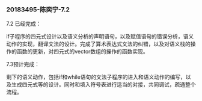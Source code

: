 ### 20183495-陈奕宁-7.2

7.2 已经完成：

if子程序的四元式设计以及语义分析的声明语句，以及赋值语句的错误分析，语义动作的实现，翻译文法的设计。完成了算术表达式文法的纠错，以及对语义栈的操作的函数的更新，对四元式的vector数组的操作的函数实现。

7.3预计完成：

剩下的语义动作，包括if和while语句的文法子程序的进入和语义动作的编写，以及生成四元式等的设计。同时和填入符号表进行适当的对接，共同调试，疏通整个流程。
